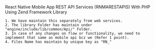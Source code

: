 React Native Mobile App REST API Services (RNMARESTAPIS) With PHP Using Zend Framework Library
	
	1. We have maintain this separately from web services.
	2. The library Folder has maintain under "engine/include/lib/common/Api/" Folder.
	3. In case of any changes on flow or functionality, we need to implement that same as mobile api bcz we (Refer 1 point).
	4. Files Name has maintain by unique key as "RN_"




